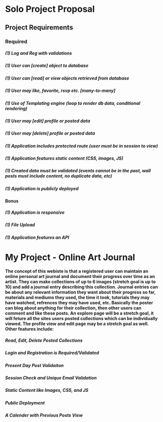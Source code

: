 # Solo Project Proposal

## Project Requirements

### Required
##### (1) Log and Reg with validations
##### (1) User can [create] object to database
##### (1) User can [read] or view objects retrieved from database
##### (1) User may like, favorite, rsvp etc. [many-to-many]
##### (1) Use of Templating engine (loop to render db data, conditional rendering)
##### (1) User may [edit] profile or posted data
##### (1) User may [delete] profile or posted data
##### (1) Application includes protected route (user must be in session to view)
##### (1) Application features static content (CSS, images, JS)
##### (1) Created data must be validated (events cannot be in the past, wall posts must include content, no duplicate data, etc)
##### (1) Application is publicly deployed

#### Bonus
##### (1) Application is responsive
##### (1) File Upload
##### (1) Application features an API

# My Project - Online Art Journal 

#### The concept of this webiste is that a registered user can maintain an online personal art journal and document their progress over time as an artist. They can make collections of up to 6 images (stretch goal is up to 10) and add a journal entry describing this collection. Journal entries can be about any relevant information they want about their progress so far, materials and mediums they used, the time it took, tutorials they may have watched, refrences they may have used, etc. Basically the poster can blog about anything for their collection, then other users can comment and like these posts. An explore page will be a stretch goal, it will feture all the sites users posted collections which can be individually viewed. The profile view and edit page may be a stretch goal as well. Other features include: 
##### Read, Edit, Delete Posted Collections 
##### Login and Registration is Required/Validated 
##### Present Day Post Validaiton 
##### Session Check and Unique Email Validation 
##### Static Content like Images, CSS, and JS 
##### Public Deployment 
##### A Calender with Previous Posts View